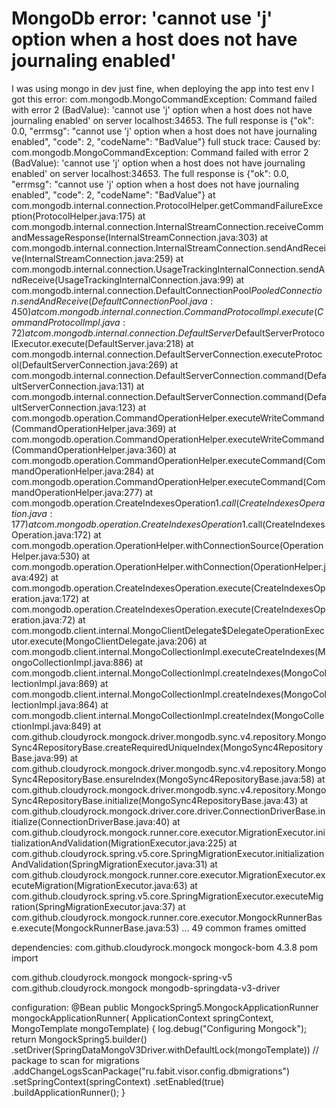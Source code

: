 
# MongoDb error: 'cannot use 'j' option when a host does not have journaling enabled'

I was using mongo in dev just fine, when deploying the app into test env I got this error:
com.mongodb.MongoCommandException: Command failed with error 2 (BadValue): 'cannot use 'j' option when a host does not have journaling enabled' on server localhost:34653. The full response is {"ok": 0.0, "errmsg": "cannot use 'j' option when a host does not have journaling enabled", "code": 2, "codeName": "BadValue"}
full stuck trace:
Caused by: com.mongodb.MongoCommandException: Command failed with error 2 (BadValue): 'cannot use 'j' option when a host does not have journaling enabled' on server localhost:34653. The full response is {"ok": 0.0, "errmsg": "cannot use 'j' option when a host does not have journaling enabled", "code": 2, "codeName": "BadValue"}
    at com.mongodb.internal.connection.ProtocolHelper.getCommandFailureException(ProtocolHelper.java:175)
    at com.mongodb.internal.connection.InternalStreamConnection.receiveCommandMessageResponse(InternalStreamConnection.java:303)
    at com.mongodb.internal.connection.InternalStreamConnection.sendAndReceive(InternalStreamConnection.java:259)
    at com.mongodb.internal.connection.UsageTrackingInternalConnection.sendAndReceive(UsageTrackingInternalConnection.java:99)
    at com.mongodb.internal.connection.DefaultConnectionPool$PooledConnection.sendAndReceive(DefaultConnectionPool.java:450)
    at com.mongodb.internal.connection.CommandProtocolImpl.execute(CommandProtocolImpl.java:72)
    at com.mongodb.internal.connection.DefaultServer$DefaultServerProtocolExecutor.execute(DefaultServer.java:218)
    at com.mongodb.internal.connection.DefaultServerConnection.executeProtocol(DefaultServerConnection.java:269)
    at com.mongodb.internal.connection.DefaultServerConnection.command(DefaultServerConnection.java:131)
    at com.mongodb.internal.connection.DefaultServerConnection.command(DefaultServerConnection.java:123)
    at com.mongodb.operation.CommandOperationHelper.executeWriteCommand(CommandOperationHelper.java:369)
    at com.mongodb.operation.CommandOperationHelper.executeWriteCommand(CommandOperationHelper.java:360)
    at com.mongodb.operation.CommandOperationHelper.executeCommand(CommandOperationHelper.java:284)
    at com.mongodb.operation.CommandOperationHelper.executeCommand(CommandOperationHelper.java:277)
    at com.mongodb.operation.CreateIndexesOperation$1.call(CreateIndexesOperation.java:177)
    at com.mongodb.operation.CreateIndexesOperation$1.call(CreateIndexesOperation.java:172)
    at com.mongodb.operation.OperationHelper.withConnectionSource(OperationHelper.java:530)
    at com.mongodb.operation.OperationHelper.withConnection(OperationHelper.java:492)
    at com.mongodb.operation.CreateIndexesOperation.execute(CreateIndexesOperation.java:172)
    at com.mongodb.operation.CreateIndexesOperation.execute(CreateIndexesOperation.java:72)
    at com.mongodb.client.internal.MongoClientDelegate$DelegateOperationExecutor.execute(MongoClientDelegate.java:206)
    at com.mongodb.client.internal.MongoCollectionImpl.executeCreateIndexes(MongoCollectionImpl.java:886)
    at com.mongodb.client.internal.MongoCollectionImpl.createIndexes(MongoCollectionImpl.java:869)
    at com.mongodb.client.internal.MongoCollectionImpl.createIndexes(MongoCollectionImpl.java:864)
    at com.mongodb.client.internal.MongoCollectionImpl.createIndex(MongoCollectionImpl.java:849)
    at com.github.cloudyrock.mongock.driver.mongodb.sync.v4.repository.MongoSync4RepositoryBase.createRequiredUniqueIndex(MongoSync4RepositoryBase.java:99)
    at com.github.cloudyrock.mongock.driver.mongodb.sync.v4.repository.MongoSync4RepositoryBase.ensureIndex(MongoSync4RepositoryBase.java:58)
    at com.github.cloudyrock.mongock.driver.mongodb.sync.v4.repository.MongoSync4RepositoryBase.initialize(MongoSync4RepositoryBase.java:43)
    at com.github.cloudyrock.mongock.driver.core.driver.ConnectionDriverBase.initialize(ConnectionDriverBase.java:40)
    at com.github.cloudyrock.mongock.runner.core.executor.MigrationExecutor.initializationAndValidation(MigrationExecutor.java:225)
    at com.github.cloudyrock.spring.v5.core.SpringMigrationExecutor.initializationAndValidation(SpringMigrationExecutor.java:31)
    at com.github.cloudyrock.mongock.runner.core.executor.MigrationExecutor.executeMigration(MigrationExecutor.java:63)
    at com.github.cloudyrock.spring.v5.core.SpringMigrationExecutor.executeMigration(SpringMigrationExecutor.java:37)
    at com.github.cloudyrock.mongock.runner.core.executor.MongockRunnerBase.execute(MongockRunnerBase.java:53)
    ... 49 common frames omitted

dependencies:
<dependency>
    <groupId>com.github.cloudyrock.mongock</groupId>
    <artifactId>mongock-bom</artifactId>
    <version>4.3.8</version>
    <type>pom</type>
    <scope>import</scope>
</dependency>

<dependency>
    <groupId>com.github.cloudyrock.mongock</groupId>
    <artifactId>mongock-spring-v5</artifactId>
</dependency>
<dependency>
    <groupId>com.github.cloudyrock.mongock</groupId>
    <artifactId>mongodb-springdata-v3-driver</artifactId>
</dependency>

configuration:
@Bean
public MongockSpring5.MongockApplicationRunner mongockApplicationRunner(
    ApplicationContext springContext,
    MongoTemplate mongoTemplate) {
    log.debug("Configuring Mongock");
    return MongockSpring5.builder()
        .setDriver(SpringDataMongoV3Driver.withDefaultLock(mongoTemplate))
        // package to scan for migrations
        .addChangeLogsScanPackage("ru.fabit.visor.config.dbmigrations")
        .setSpringContext(springContext)
        .setEnabled(true)
        .buildApplicationRunner();
}


        